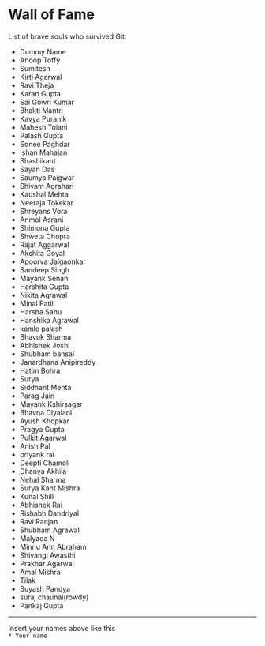 # Wall of Fame


List of brave souls who survived Git:
* Dummy Name
* Anoop Toffy
* Sumitesh
* Kirti Agarwal
* Ravi Theja
* Karan Gupta
* Sai Gowri Kumar
* Bhakti Mantri
* Kavya Puranik
* Mahesh Tolani
* Palash Gupta
* Sonee Paghdar
* Ishan Mahajan
* Shashikant
* Sayan Das
* Saumya Paigwar
* Shivam Agrahari 
* Kaushal Mehta
* Neeraja Tokekar
* Shreyans Vora
* Anmol Asrani
* Shimona Gupta
* Shweta Chopra
* Rajat Aggarwal
* Akshita Goyal
* Apoorva Jalgaonkar
* Sandeep Singh
* Mayank Senani
* Harshita Gupta
* Nikita Agrawal
* Minal Patil
* Harsha Sahu
* Hanshika Agrawal
* kamle palash
* Bhavuk Sharma
* Abhishek Joshi
* Shubham bansal 
* Janardhana Anipireddy
* Hatim Bohra
* Surya
* Siddhant Mehta
* Parag Jain
* Mayank Kshirsagar
* Bhavna Diyalani
* Ayush Khopkar
* Pragya Gupta
* Pulkit Agarwal
* Anish Pal
* priyank rai 
* Deepti Chamoli
* Dhanya Akhila
* Nehal Sharma
* Surya Kant Mishra
* Kunal Shill
* Abhishek Rai
* Rishabh Dandriyal
* Ravi Ranjan
* Shubham Agrawal
* Malyada N
* Minnu Ann Abraham
* Shivangi Awasthi
* Prakhar Agarwal
* Amal Mishra
* Tilak
* Suyash Pandya
* suraj chaunal(rowdy)
* Pankaj Gupta
---
Insert your names above like this\
`* Your name`

